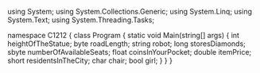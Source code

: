 using System;
using System.Collections.Generic;
using System.Linq;
using System.Text;
using System.Threading.Tasks;

namespace С1212
{
    class Program
    {
        static void Main(string[] args)
        {
            int heightOfTheStatue;
            byte roadLength;
            string robot;
            long storesDiamonds;
            sbyte numberOfAvailableSeats;
            float coinsInYourPocket;
            double itemPrice;
            short residentsInTheCity;
            char chair;
            bool girl;
        } 
    }
}
